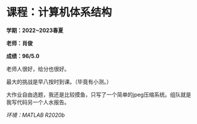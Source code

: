 # 课程：计算机体系结构

**学期：2022~2023春夏**

**老师：肖俊**

**成绩：96/5.0**

老师人很好，给分也很好。

最大的挑战是早八按时到课。（毕竟有小测。）

大作业自由选题，我还是比较摸鱼，只写了一个简单的jpeg压缩系统。组队就是我写代码另一个人水报告。

*环境：MATLAB R2020b*
